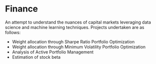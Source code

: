 # Finance
An attempt to understand the nuances of capital markets leveraging data science and machine learning techniques. 
Projects undertaken are as follows:

  - Weight allocation through Sharpe Ratio Portfolio Optimization
  - Weight allocation through Minimum Volatility Portfolio Optimization
  - Analysis of Active Portfolio Management
  - Estimation of stock beta
